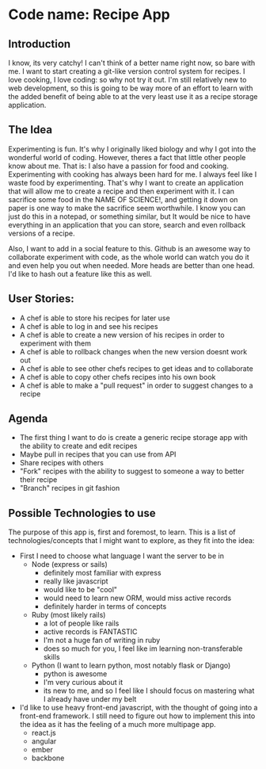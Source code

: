 # Code name: Recipe App

## Introduction

I know, its very catchy! I can't think of a better name right now, so bare with me. I want to start creating a git-like version control system for recipes. I love cooking, I love coding: so why not try it out. I'm still relatively new to web development, so this is going to be way more of an effort to learn with the added benefit of being able to at the very least use it as a recipe storage application.

## The Idea

Experimenting is fun. It's why I originally liked biology and why I got into the wonderful world of coding. However, theres a fact that little other people know about me. That is: I also have a passion for food and cooking. Experimenting with cooking has always been hard for me. I always feel like I waste food by experimenting. That's why I want to create an application that will allow me to create a recipe and then experiment with it. I can sacrifice some food in the NAME OF SCIENCE!, and getting it down on paper is one way to make the sacrifice seem worthwhile. I know you can just do this in a notepad, or something similar, but It would be nice to have everything in an application that you can store, search and even rollback versions of a recipe.

Also, I want to add in a social feature to this. Github is an awesome way to collaborate experiment with code, as the whole world can watch you do it and even help you out when needed. More heads are better than one head. I'd like to hash out a feature like this as well.

## User Stories: 

* A chef is able to store his recipes for later use
* A chef is able to log in and see his recipes
* A chef is able to create a new version of his recipes in order to experiment with them
* A chef is able to rollback changes when the new version doesnt work out
* A chef is able to see other chefs recipes to get ideas and to collaborate
* A chef is able to copy other chefs recipes into his own book
* A chef is able to make a "pull request" in order to suggest changes to a recipe

## Agenda

* The first thing I want to do is create a generic recipe storage app with the ability to create and edit recipes
* Maybe pull in recipes that you can use from API
* Share recipes with others
* "Fork" recipes with the ability to suggest to someone a way to better their recipe
* "Branch" recipes in git fashion

## Possible Technologies to use

The purpose of this app is, first and foremost, to learn. This is a list of technologies/concepts that I might want to explore, as they fit into the idea:
* First I need to choose what language I want the server to be in
	* Node (express or sails)
		* definitely most familiar with express
		* really like javascript
		* would like to be "cool"
		* would need to learn new ORM, would miss active records
		* definitely harder in terms of concepts
	* Ruby (most likely rails)
		* a lot of people like rails
		* active records is FANTASTIC
		* I'm not a huge fan of writing in ruby
		* does so much for you, I feel like im learning non-transferable skills
	* Python (I want to learn python, most notably flask or Django)
		* python is awesome
		* I'm very curious about it
		* its new to me, and so I feel like I should focus on mastering what I already have under my belt
* I'd like to use heavy front-end javascript, with the thought of going into a front-end framework. I still need to figure out how to implement this into the idea as it has the feeling of a much more multipage app.
	* react.js
	* angular
	* ember
	* backbone




